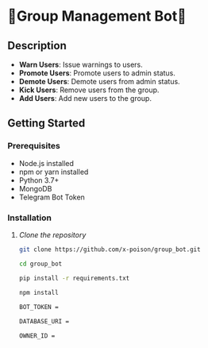 # 🤖Group Management Bot🤖

## Description
- **Warn Users**: Issue warnings to users.
- **Promote Users**: Promote users to admin status.
- **Demote Users**: Demote users from admin status.
- **Kick Users**: Remove users from the group.
- **Add Users**: Add new users to the group.


## Getting Started

### Prerequisites
- Node.js installed
- npm or yarn installed
- Python 3.7+
- MongoDB
- Telegram Bot Token


### Installation
1. *Clone the repository*

   ```sh
   git clone https://github.com/x-poison/group_bot.git

   cd group_bot

   pip install -r requirements.txt

   npm install
  
   BOT_TOKEN = 

   DATABASE_URI = 

   OWNER_ID =

   ```


